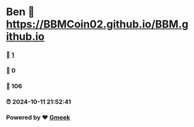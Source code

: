 # Ben :link: https://BBMCoin02.github.io/BBM.github.io 
### :page_facing_up: [1](https://BBMCoin02.github.io/BBM.github.io/tag.html) 
### :speech_balloon: 0 
### :hibiscus: 106 
### :alarm_clock: 2024-10-11 21:52:41 
### Powered by :heart: [Gmeek](https://github.com/Meekdai/Gmeek)
